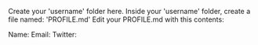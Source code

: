 Create your 'username' folder here. Inside your 'username' folder, create a file named: 'PROFILE.md'
Edit your PROFILE.md with this contents:

Name:
Email:
Twitter:
